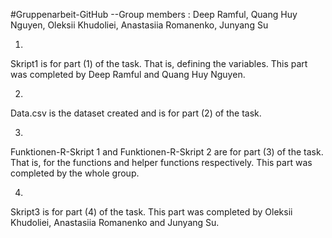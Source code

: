 #Gruppenarbeit-GitHub
--Group members : Deep Ramful, Quang Huy Nguyen, Oleksii Khudoliei, Anastasiia Romanenko, Junyang Su


1.
Skript1 is for part (1) of the task.
That is, defining the variables.
This part was completed by Deep Ramful and Quang Huy Nguyen.

2.
Data.csv is the dataset created and is for part (2) of the task.


3.
Funktionen-R-Skript 1 and Funktionen-R-Skript 2 are for part (3) of the task.
That is, for the functions and helper functions respectively.
This part was completed by the whole group.

4.
Skript3 is for part (4) of the task.
This part was completed by Oleksii Khudoliei, Anastasiia Romanenko and Junyang Su.





